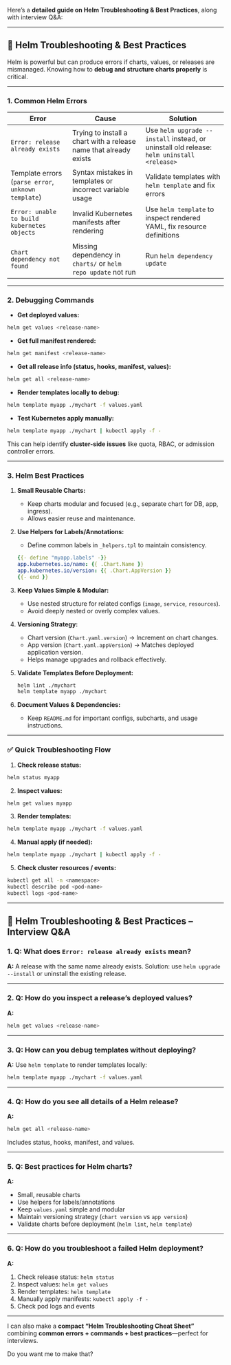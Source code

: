 Here’s a **detailed guide on Helm Troubleshooting & Best Practices**, along with interview Q\&A:

---

## 🔹 Helm Troubleshooting & Best Practices

Helm is powerful but can produce errors if charts, values, or releases are mismanaged. Knowing how to **debug and structure charts properly** is critical.

---

### 1. **Common Helm Errors**

| Error                                               | Cause                                                             | Solution                                                                                   |
| --------------------------------------------------- | ----------------------------------------------------------------- | ------------------------------------------------------------------------------------------ |
| `Error: release already exists`                     | Trying to install a chart with a release name that already exists | Use `helm upgrade --install` instead, or uninstall old release: `helm uninstall <release>` |
| Template errors (`parse error`, `unknown template`) | Syntax mistakes in templates or incorrect variable usage          | Validate templates with `helm template` and fix errors                                     |
| `Error: unable to build kubernetes objects`         | Invalid Kubernetes manifests after rendering                      | Use `helm template` to inspect rendered YAML, fix resource definitions                     |
| `Chart dependency not found`                        | Missing dependency in `charts/` or `helm repo update` not run     | Run `helm dependency update`                                                               |

---

### 2. **Debugging Commands**

* **Get deployed values:**

```bash
helm get values <release-name>
```

* **Get full manifest rendered:**

```bash
helm get manifest <release-name>
```

* **Get all release info (status, hooks, manifest, values):**

```bash
helm get all <release-name>
```

* **Render templates locally to debug:**

```bash
helm template myapp ./mychart -f values.yaml
```

* **Test Kubernetes apply manually:**

```bash
helm template myapp ./mychart | kubectl apply -f -
```

This can help identify **cluster-side issues** like quota, RBAC, or admission controller errors.

---

### 3. **Helm Best Practices**

1. **Small Reusable Charts:**

   * Keep charts modular and focused (e.g., separate chart for DB, app, ingress).
   * Allows easier reuse and maintenance.

2. **Use Helpers for Labels/Annotations:**

   * Define common labels in `_helpers.tpl` to maintain consistency.

   ```yaml
   {{- define "myapp.labels" -}}
   app.kubernetes.io/name: {{ .Chart.Name }}
   app.kubernetes.io/version: {{ .Chart.AppVersion }}
   {{- end }}
   ```

3. **Keep Values Simple & Modular:**

   * Use nested structure for related configs (`image`, `service`, `resources`).
   * Avoid deeply nested or overly complex values.

4. **Versioning Strategy:**

   * Chart version (`Chart.yaml.version`) → Increment on chart changes.
   * App version (`Chart.yaml.appVersion`) → Matches deployed application version.
   * Helps manage upgrades and rollback effectively.

5. **Validate Templates Before Deployment:**

   ```bash
   helm lint ./mychart
   helm template myapp ./mychart
   ```

6. **Document Values & Dependencies:**

   * Keep `README.md` for important configs, subcharts, and usage instructions.

---

### ✅ Quick Troubleshooting Flow

1. **Check release status:**

```bash
helm status myapp
```

2. **Inspect values:**

```bash
helm get values myapp
```

3. **Render templates:**

```bash
helm template myapp ./mychart -f values.yaml
```

4. **Manual apply (if needed):**

```bash
helm template myapp ./mychart | kubectl apply -f -
```

5. **Check cluster resources / events:**

```bash
kubectl get all -n <namespace>
kubectl describe pod <pod-name>
kubectl logs <pod-name>
```

---

## 🔹 Helm Troubleshooting & Best Practices – Interview Q\&A

### 1. **Q: What does `Error: release already exists` mean?**

**A:**
A release with the same name already exists. Solution: use `helm upgrade --install` or uninstall the existing release.

---

### 2. **Q: How do you inspect a release’s deployed values?**

**A:**

```bash
helm get values <release-name>
```

---

### 3. **Q: How can you debug templates without deploying?**

**A:**
Use `helm template` to render templates locally:

```bash
helm template myapp ./mychart -f values.yaml
```

---

### 4. **Q: How do you see all details of a Helm release?**

**A:**

```bash
helm get all <release-name>
```

Includes status, hooks, manifest, and values.

---

### 5. **Q: Best practices for Helm charts?**

**A:**

* Small, reusable charts
* Use helpers for labels/annotations
* Keep `values.yaml` simple and modular
* Maintain versioning strategy (`chart version` vs `app version`)
* Validate charts before deployment (`helm lint`, `helm template`)

---

### 6. **Q: How do you troubleshoot a failed Helm deployment?**

**A:**

1. Check release status: `helm status`
2. Inspect values: `helm get values`
3. Render templates: `helm template`
4. Manually apply manifests: `kubectl apply -f -`
5. Check pod logs and events

---

I can also make a **compact “Helm Troubleshooting Cheat Sheet”** combining **common errors + commands + best practices**—perfect for interviews.

Do you want me to make that?
